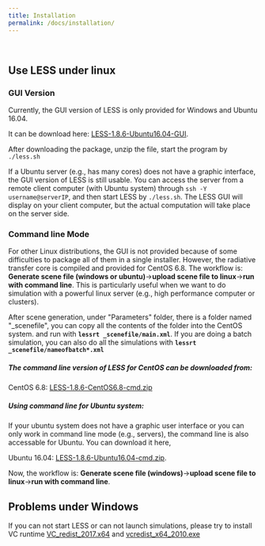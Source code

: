 ```yaml
---
title: Installation
permalink: /docs/installation/
---
```


<br>

## Use LESS under linux

### GUI Version

Currently, the GUI version of LESS is only provided for Windows and Ubuntu 16.04.

It can be download here:  <a href="https://github.com/jianboqi/lessrt/releases/download/LESS1.8.6/LESS-1.8.6-ubuntu16.04-GUI.zip" onClick="ga('send', 'event', { eventCategory: 'LESSDownloadv1.8', eventAction: 'directdownload', eventLabel: 'LESSLin64bitv1.8.6'});">LESS-1.8.6-Ubuntu16.04-GUI</a>.

After downloading the package, unzip the file, start the program by `./less.sh`

If a Ubuntu server (e.g., has many cores) does not have a graphic interface, the GUI version of LESS is still usable. You can access the server from a remote client computer (with Ubuntu system) through `ssh -Y username@serverIP`, and then start LESS by `./less.sh`. The LESS GUI will display on your client computer, but the actual computation will take place on the server side.


### Command line Mode

For other Linux distributions, the GUI is not provided because of some difficulties to package all of them in a single installer.
However, the radiative transfer core is compiled and provided for CentOS 6.8. The workflow is:
**Generate scene file (windows or ubuntu)**->**upload scene file to linux**->**run with command line**. This is particularly useful when we want to do simulation with a powerful linux server (e.g., high performance computer or clusters).

After scene generation, under "Parameters" folder, there is a folder named "_scenefile", you can copy all the contents of the folder into the CentOS system.
and run with **`lessrt _scenefile/main.xml`**. If you are doing a batch simulation, you can also do all the simulations with **`lessrt _scenefile/nameofbatch*.xml`**

##### The command line version of LESS for CentOS can be downloaded from:
CentOS 6.8: [LESS-1.8.6-CentOS6.8-cmd.zip](https://github.com/jianboqi/lessrt/releases/download/LESS1.8.6/LESS-1.8.6-CentOS6.8-cmd.zip)

##### Using command line for Ubuntu system:
If your ubuntu system does not have a graphic user interface or you can only work in command line mode (e.g., servers), the command line is also accessable for Ubuntu. You can download it here,

Ubuntu 16.04: [LESS-1.8.6-Ubuntu16.04-cmd.zip](https://github.com/jianboqi/lessrt/releases/download/LESS1.8.6/LESS-1.8.6-Ubuntu16.04-cmd.zip).

Now, the workflow is: **Generate scene file (windows)**->**upload scene file to linux**->**run with command line**.

## Problems under Windows

If you can not start LESS or can not launch simulations, please try to install VC runtime [VC_redist_2017.x64](https://github.com/jianboqi/lessrt/releases/download/LESS1.8.6/VC_redist_2017.x64.exe) and [vcredist_x64_2010.exe](https://github.com/jianboqi/lessrt/releases/download/LESS1.8.6/vcredist_x64_2010.exe)

